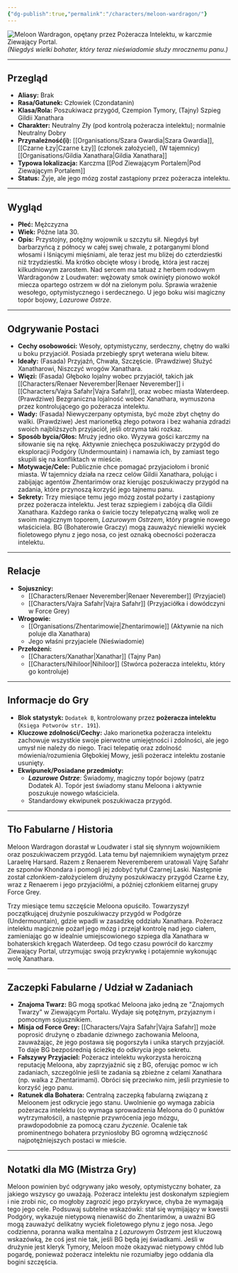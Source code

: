 ```yaml
---
{"dg-publish":true,"permalink":"/characters/meloon-wardragon/"}
---
```


![Meloon Wardragon, opętany przez Pożeracza Intelektu, w karczmie Ziewający Portal.](https://static.wikia.nocookie.net/forgottenrealms/images/9/9d/Meloon.jpg/revision/latest/thumbnail/width/360/height/450?cb=20190301155149)
*(Niegdyś wielki bohater, który teraz nieświadomie służy mrocznemu panu.)*

---

## Przegląd

*   **Aliasy:** Brak
*   **Rasa/Gatunek:** Człowiek (Czondatanin)
*   **Klasa/Rola:** Poszukiwacz przygód, Czempion Tymory, (Tajny) Szpieg Gildii Xanathara
*   **Charakter:** Neutralny Zły (pod kontrolą pożeracza intelektu); normalnie Neutralny Dobry
*   **Przynależność(i):** [[Organisations/Szara Gwardia\|Szara Gwardia]], [[Czarne Łzy\|Czarne Łzy]] (członek założyciel), (W tajemnicy) [[Organisations/Gildia Xanathara\|Gildia Xanathara]]
*   **Typowa lokalizacja:** Karczma [[Pod Ziewającym Portalem\|Pod Ziewającym Portalem]]
*   **Status:** Żyje, ale jego mózg został zastąpiony przez pożeracza intelektu.

---

## Wygląd

*   **Płeć:** Mężczyzna
*   **Wiek:** Późne lata 30.
*   **Opis:** Przystojny, potężny wojownik u szczytu sił. Niegdyś był barbarzyńcą z północy w całej swej chwale, z potarganymi blond włosami i lśniącymi mięśniami, ale teraz jest mu bliżej do czterdziestki niż trzydziestki. Ma krótko obcięte włosy i brodę, która jest raczej kilkudniowym zarostem. Nad sercem ma tatuaż z herbem rodowym Wardragonów z Loudwater: wężowaty smok owinięty pionowo wokół miecza opartego ostrzem w dół na zielonym polu. Sprawia wrażenie wesołego, optymistycznego i serdecznego. U jego boku wisi magiczny topór bojowy, *Lazurowe Ostrze*.

---

## Odgrywanie Postaci

*   **Cechy osobowości:** Wesoły, optymistyczny, serdeczny, chętny do walki u boku przyjaciół. Posiada przebiegły spryt weterana wielu bitew.
*   **Ideały:** (Fasada) Przyjaźń, Chwała, Szczęście. (Prawdziwe) Służyć Xanatharowi, Niszczyć wrogów Xanathara.
*   **Więzi:** (Fasada) Głęboko lojalny wobec przyjaciół, takich jak [[Characters/Renaer Neverember\|Renaer Neverember]] i [[Characters/Vajra Safahr\|Vajra Safahr]], oraz wobec miasta Waterdeep. (Prawdziwe) Bezgraniczna lojalność wobec Xanathara, wymuszona przez kontrolującego go pożeracza intelektu.
*   **Wady:** (Fasada) Niewyczerpany optymista, być może zbyt chętny do walki. (Prawdziwe) Jest marionetką złego potwora i bez wahania zdradzi swoich najbliższych przyjaciół, jeśli otrzyma taki rozkaz.
*   **Sposób bycia/Głos:** Mruży jedno oko. Wyzywa gości karczmy na siłowanie się na rękę. Aktywnie zniechęca poszukiwaczy przygód do eksploracji Podgóry (Undermountain) i namawia ich, by zamiast tego skupili się na konfliktach w mieście.
*   **Motywacje/Cele:** Publicznie chce pomagać przyjaciołom i bronić miasta. W tajemnicy działa na rzecz celów Gildii Xanathara, polując i zabijając agentów Zhentarimów oraz kierując poszukiwaczy przygód na zadania, które przynoszą korzyść jego tajnemu panu.
*   **Sekrety:** Trzy miesiące temu jego mózg został pożarty i zastąpiony przez pożeracza intelektu. Jest teraz szpiegiem i zabójcą dla Gildii Xanathara. Każdego ranka o świcie toczy telepatyczną walkę woli ze swoim magicznym toporem, *Lazurowym Ostrzem*, który pragnie nowego właściciela. BG (Bohaterowie Graczy) mogą zauważyć niewielki wyciek fioletowego płynu z jego nosa, co jest oznaką obecności pożeracza intelektu.

---

## Relacje

*   **Sojusznicy:**
    *   [[Characters/Renaer Neverember\|Renaer Neverember]] (Przyjaciel)
    *   [[Characters/Vajra Safahr\|Vajra Safahr]] (Przyjaciółka i dowódczyni w Force Grey)
*   **Wrogowie:**
    *   [[Organisations/Zhentarimowie\|Zhentarimowie]] (Aktywnie na nich poluje dla Xanathara)
    *   Jego właśni przyjaciele (Nieświadomie)
*   **Przełożeni:**
    *   [[Characters/Xanathar\|Xanathar]] (Tajny Pan)
    *   [[Characters/Nihiloor\|Nihiloor]] (Stwórca pożeracza intelektu, który go kontroluje)

---

## Informacje do Gry

*   **Blok statystyk:** `Dodatek B`, kontrolowany przez **pożeracza intelektu** (`Księga Potworów str. 191`).
*   **Kluczowe zdolności/Cechy:** Jako marionetka pożeracza intelektu zachowuje wszystkie swoje pierwotne umiejętności i zdolności, ale jego umysł nie należy do niego. Traci telepatię oraz zdolność mówienia/rozumienia Głębokiej Mowy, jeśli pożeracz intelektu zostanie usunięty.
*   **Ekwipunek/Posiadane przedmioty:**
    *   ***Lazurowe Ostrze***: Świadomy, magiczny topór bojowy (patrz Dodatek A). Topór jest świadomy stanu Meloona i aktywnie poszukuje nowego właściciela.
    *   Standardowy ekwipunek poszukiwacza przygód.

---

## Tło Fabularne / Historia

Meloon Wardragon dorastał w Loudwater i stał się słynnym wojownikiem oraz poszukiwaczem przygód. Lata temu był najemnikiem wynajętym przez Laraelrę Harsard. Razem z Renaerem Neveremberem uratowali Vajrę Safahr ze szponów Khondara i pomogli jej zdobyć tytuł Czarnej Laski. Następnie został członkiem-założycielem drużyny poszukiwaczy przygód Czarne Łzy, wraz z Renaerem i jego przyjaciółmi, a później członkiem elitarnej grupy Force Grey.

Trzy miesiące temu szczęście Meloona opuściło. Towarzyszył początkującej drużynie poszukiwaczy przygód w Podgórze (Undermountain), gdzie wpadli w zasadzkę oddziału Xanathara. Pożeracz intelektu magicznie pożarł jego mózg i przejął kontrolę nad jego ciałem, zamieniając go w idealnie umiejscowionego szpiega dla Xanathara w bohaterskich kręgach Waterdeep. Od tego czasu powrócił do karczmy Ziewający Portal, utrzymując swoją przykrywkę i potajemnie wykonując wolę Xanathara.

---

## Zaczepki Fabularne / Udział w Zadaniach

*   **Znajoma Twarz:** BG mogą spotkać Meloona jako jedną ze "Znajomych Twarzy" w Ziewającym Portalu. Wydaje się potężnym, przyjaznym i pomocnym sojusznikiem.
*   **Misja od Force Grey:** [[Characters/Vajra Safahr\|Vajra Safahr]] może poprosić drużynę o zbadanie dziwnego zachowania Meloona, zauważając, że jego postawa się pogorszyła i unika starych przyjaciół. To daje BG bezpośrednią ścieżkę do odkrycia jego sekretu.
*   **Fałszywy Przyjaciel:** Pożeracz intelektu wykorzysta heroiczną reputację Meloona, aby zaprzyjaźnić się z BG, oferując pomoc w ich zadaniach, szczególnie jeśli te zadania są zbieżne z celami Xanathara (np. walka z Zhentarimami). Obróci się przeciwko nim, jeśli przyniesie to korzyść jego panu.
*   **Ratunek dla Bohatera:** Centralną zaczepką fabularną związaną z Meloonem jest odkrycie jego stanu. Uwolnienie go wymaga zabicia pożeracza intelektu (co wymaga sprowadzenia Meloona do 0 punktów wytrzymałości), a następnie przywrócenia jego mózgu, prawdopodobnie za pomocą czaru *życzenie*. Ocalenie tak prominentnego bohatera przyniosłoby BG ogromną wdzięczność najpotężniejszych postaci w mieście.

---

## Notatki dla MG (Mistrza Gry)

Meloon powinien być odgrywany jako wesoły, optymistyczny bohater, za jakiego wszyscy go uważają. Pożeracz intelektu jest doskonałym szpiegiem i nie zrobi nic, co mogłoby zagrozić jego przykrywce, chyba że wymagają tego jego cele. Podsuwaj subtelne wskazówki: stał się wymijający w kwestii Podgóry, wykazuje nietypową nienawiść do Zhentarimów, a uważni BG mogą zauważyć delikatny wyciek fioletowego płynu z jego nosa. Jego codzienna, poranna walka mentalna z *Lazurowym Ostrzem* jest kluczową wskazówką, że coś jest nie tak, jeśli BG będą jej świadkami. Jeśli w drużynie jest kleryk Tymory, Meloon może okazywać nietypowy chłód lub pogardę, ponieważ pożeracz intelektu nie rozumiałby jego oddania dla bogini szczęścia.